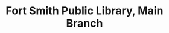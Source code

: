 ---
layout: repo
title: "Fort Smith Public Library, Main Branch"
id: 1257
permalink: repos/1257/
---